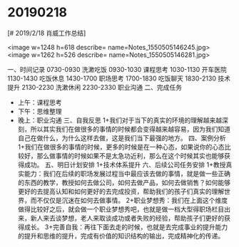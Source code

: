 # 20190218

[# 2019/2/18 肖威工作总结]

<image w=1248 h=618 describe= name=Notes_1550505146245.jpg>
<image w=1262 h=526 describe= name=Notes_1550505146281.jpg>

一、时间记录
0730-0930 洗漱吃饭
0930-1030 课程思考
1030-1130 开车医院
1130-1430 吃饭休息
1430-1700 职场思考
1700-1830 吃饭聊天
1830-2130 技术提升
2130-2230 洗漱休闲
2230-2330 职业沟通
二、完成任务
- 上午：课程思考
- 下午：思维整理
- 晚上：职业沟通
三、自我反思
1+我们对于当下的真实的环境的理解越来越深刻，所以其实我们在做很多的事情的时候都会变得越来越容易，因为我们知道自己在做什么，为什么这样去做，这是我们当下最强的地方。
四、案例分析
1+我们在做很多的事情的时候，更多的时候是在一种心态，如果说你的心态比较好，那么做事情的时候如果不是太急功近利，那么在这个时候其实也能够获得成功。
五、明日计划安排
1+技术体系提升
六、后续公司任务安排
1+教授真实能力：我们在后续的职场发展过程当中最应该去做的事情，就是做一些正确的东西的教学，教授如何去做公司，如何去做产品，如何去做销售？如何能够更好的去提高认知和如何更好的去完成投资，帮助我们的孩子们真实的理解世界，而不仅仅是沉迷在如何去做事情。
2+职业梦想秀：我们在上面这个维度做得比较好之后，就会做一个职业梦想秀吧，也就是做一档大型得职场栏目出来，新人来去谈梦想，老人来取谈成功或者失败的经验，帮助孩子们更好的获得成长。
3+完善自我：再往下面去走的时候，也就是去完成事业的提升能力的提升和思维的提升，完成有价值的知识结构的输出，完成精神化的传递。
